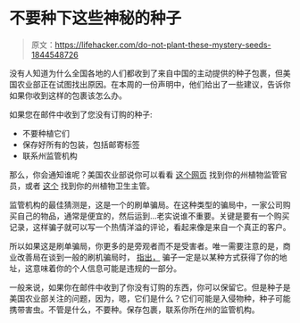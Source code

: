 # 不要种下这些神秘的种子

> 原文：<https://lifehacker.com/do-not-plant-these-mystery-seeds-1844548726>

没有人知道为什么全国各地的人们都收到了来自中国的主动提供的种子包裹，但美国农业部正在试图找出原因。在本周的一份声明中，他们给出了一些建议，告诉你如果你收到这样的包裹该怎么办。



如果您在邮件中收到了您没有订购的种子:

*   不要种植它们
*   保存好所有的包装，包括邮寄标签
*   联系州监管机构

那么，你会通知谁呢？美国农业部说你可以看看 [这个网页](https://nationalplantboard.org/membership/) 找到你的州植物监管官员，或者 [这个](https://www.aphis.usda.gov/aphis/ourfocus/planthealth/ppq-program-overview/sphd) 找到你的州植物卫生主管。

监管机构的最佳猜测是，这是一个的刷单骗局。在这种类型的骗局中，一家公司购买自己的物品，通常是便宜的，然后运到...老实说谁不重要。关键是要有一个购买记录，这样骗子就可以写一个热情洋溢的评论，看起来像是来自一个真正的客户。

所以如果这是刷单骗局，你更多的是旁观者而不是受害者。唯一需要注意的是，商业改善局在谈到一般的刷机骗局时， [指出，](https://www.bbb.org/article/news-releases/20509-amazon-brushing-scam-indicates-a-serious-problem-for-victims) 骗子一定是以某种方式获得了你的地址，这意味着你的个人信息可能是违规的一部分。

一般来说，如果你在邮件中收到了你没有订购的东西，你可以保留它。但是种子是美国农业部关注的问题，因为，嗯，它们是什么？它们可能是入侵物种，种子可能携带害虫。不管是什么，不要种。保存包裹，联系你所在州的监管机构。